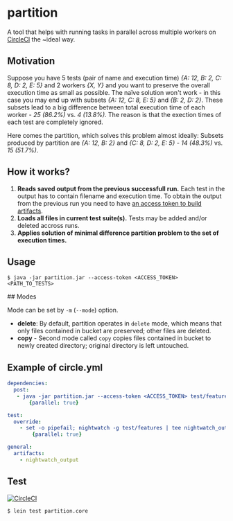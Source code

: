 # partition

A tool that helps with running tasks in parallel across multiple workers on [CircleCI](https://circleci.com) the ~ideal way.

## Motivation

Suppose you have 5 tests (pair of name and execution time) _{A: 12, B: 2, C: 8, D: 2, E: 5}_ and 2 workers _{X, Y}_ and you want to preserve the overall execution time as small as possible. The naïve solution won't work - in this case you may end up with subsets _{A: 12, C: 8, E: 5}_ and _{B: 2, D: 2}_. These subsets lead to a big difference between total execution time of each worker - _25 (86.2%)_ vs. _4 (13.8%)_. The reason is that the exection times of each test are completely ignored.

Here comes the partition, which solves this problem almost ideally: Subsets produced by partition are _{A: 12, B: 2}_ and _{C: 8, D: 2, E: 5}_ - _14 (48.3%)_ vs. _15 (51.7%)_.

## How it works?

 1. **Reads saved output from the previous successfull run.** Each test in the output has to contain filename and execution time. To obtain the output from the previous run you need to have [an access token to build artifacts](https://circleci.com/docs/build-artifacts/).
 1. **Loads all files in current test suite(s).** Tests may be added and/or deleted accross runs.
 1. **Applies solution of minimal difference partition problem to the set of execution times.**

## Usage

```console
$ java -jar partition.jar --access-token <ACCESS_TOKEN> <PATH_TO_TESTS>
```

## Modes

Mode can be set by `-m` (`--mode`) option.

 - **delete**: By default, partition operates in `delete` mode, which means that only files contained in bucket are preserved; other files are deleted.
 - **copy** - Second mode called `copy` copies files contained in bucket to newly created directory; original directory is left untouched.

## Example of circle.yml

```yml
dependencies:
  post:
   - java -jar partition.jar --access-token <ACCESS_TOKEN> test/features:
       {parallel: true}

test:
  override:
    - set -o pipefail; nightwatch -g test/features | tee nightwatch_output:
        {parallel: true}

general:
  artifacts:
    - nightwatch_output
```

## Test

[![CircleCI](https://circleci.com/gh/blueberryapps/partition.svg?style=svg)](https://circleci.com/gh/blueberryapps/partition)

```console
$ lein test partition.core
```
